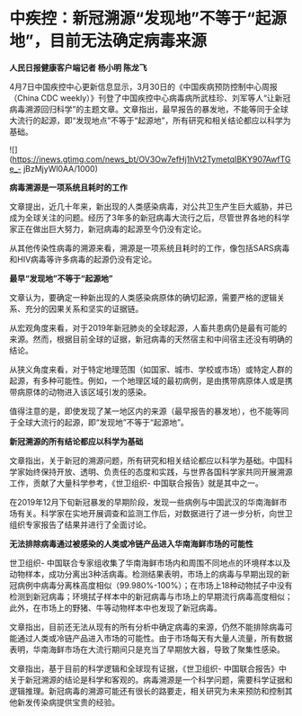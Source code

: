 # 中疾控：新冠溯源“发现地”不等于“起源地”，目前无法确定病毒来源

**人民日报健康客户端记者 杨小明 陈龙飞**

4月7日中国疾控中心更新信息显示，3月30日的《中国疾病预防控制中心周报（China CDC
weekly）》刊登了中国疾控中心病毒病所武桂珍、刘军等人“让新冠病毒溯源回归科学”的主题文章。文章指出，最早报告的暴发地，不能等同于全球大流行的起源，即“发现地点”不等于“起源地”，所有研究和相关结论都应以科学为基础。

![](https://inews.gtimg.com/news_bt/OV3Ow7efHj1hVt2TymetqIBKY907AwfTGe_-
jBzMjyWl0AA/1000)

**病毒溯源是一项系统且耗时的工作**

文章提出，近几十年来，新出现的人类感染病毒，对公共卫生产生巨大威胁，并已成为全球关注的问题。经历了3年多的新冠病毒大流行之后，尽管世界各地的科学家正在做出巨大努力，新冠病毒的起源至今仍没有定论。

从其他传染性病毒的溯源来看，溯源是一项系统且耗时的工作，像包括SARS病毒和HIV病毒等许多病毒的起源仍没有定论。

**最早“发现地”不等于“起源地”**

文章认为，要确定一种新出现的人类感染病原体的确切起源，需要严格的逻辑关系、充分的因果关系和坚实的证据链。

从宏观角度来看，对于2019年新冠肺炎的全球起源，人畜共患病仍是最有可能的来源。然而，根据目前全球的证据，新冠病毒的天然宿主和中间宿主还没有明确的结论。

从狭义角度来看，对于特定地理范围（如国家、城市、学校或市场）或特定人群的起源，有多种可能性。例如，一个地理区域的最初病例，是由携带病原体人或是携带病原体的动物进入该区域引发的感染。

值得注意的是，即使发现了某一地区内的来源（最早报告的暴发地），也不能等同于全球大流行的起源，即“发现地”不等于“起源地”。

**新冠溯源的所有结论都应以科学为基础**

文章指出，关于新冠的溯源问题，所有研究和相关结论都应以科学为基础。中国科学家始终保持开放、透明、负责任的态度和实践，与世界各国科学家共同开展溯源工作，贡献了大量科学参考，《世卫组织-
中国联合报告》就是其中之一。

在2019年12月下旬新冠暴发的早期阶段，发现一些病例与中国武汉的华南海鲜市场有关。科学家在实地开展调查和监测工作后，对数据进行了进一步分析，向世卫组织专家报告了结果并进行了全面讨论。

**无法排除病毒通过被感染的人类或冷链产品进入华南海鲜市场的可能性**

世卫组织-
中国联合专家组收集了华南海鲜市场内和周围不同地点的环境样本以及动物样本，成功分离出3种活病毒。检测结果表明，市场上的病毒与早期出现的新冠病例中病毒分离株高度相似（99.980%-100%）；在市场上18种动物拭子中没有检测到新冠病毒；环境拭子样本中的新冠病毒与市场上的早期流行病毒高度相似；此外，在市场上的野猪、牛等动物样本中也发现了新冠病毒。

文章指出，目前还无法从现有的所有分析中确定病毒的来源，仍然不能排除病毒可能通过人类或冷链产品进入市场的可能性。由于市场每天有大量人流量，所有数据表明，华南海鲜市场在大流行期间只是充当了早期放大器，导致了聚集性感染。

文章指出，基于目前的科学逻辑和全球现有证据，《世卫组织-
中国联合报告》中关于新冠溯源的结论是科学和客观的。病毒溯源是一个科学问题，需要科学证据和逻辑推理。新冠病毒的溯源可能还有很长的路要走，相关研究为未来预防和控制其他新发传染病提供宝贵的经验。

